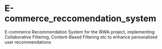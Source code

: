 # E-commerce_reccomendation_system
 E-commerce Recommendation System for the IRWA project, implementing Collaborative Filtering, Content-Based Filtering etc to enhance personalized user recommendations
